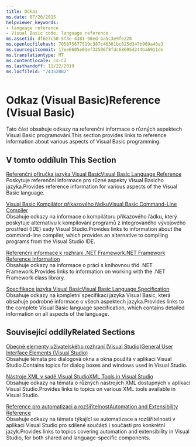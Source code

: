 ```yaml
---
title: Odkaz
ms.date: 07/20/2015
helpviewer_keywords:
- language reference
- Visual Basic code, language reference
ms.assetid: df6e7c50-5f3e-4381-98ed-ba5c3e9fe228
ms.openlocfilehash: 705875677519c387c46301bc825d347b969a46e3
ms.sourcegitcommit: 17ee6605e01ef32506f8fdc686954244ba6911de
ms.translationtype: MT
ms.contentlocale: cs-CZ
ms.lasthandoff: 11/22/2019
ms.locfileid: "74352882"
---
```

# <a name="reference-visual-basic"></a><span data-ttu-id="dae2b-102">Odkaz (Visual Basic)</span><span class="sxs-lookup"><span data-stu-id="dae2b-102">Reference (Visual Basic)</span></span>
<span data-ttu-id="dae2b-103">Tato část obsahuje odkazy na referenční informace o různých aspektech Visual Basic programování.</span><span class="sxs-lookup"><span data-stu-id="dae2b-103">This section provides links to reference information about various aspects of Visual Basic programming.</span></span>  
  
## <a name="in-this-section"></a><span data-ttu-id="dae2b-104">V tomto oddílu</span><span class="sxs-lookup"><span data-stu-id="dae2b-104">In This Section</span></span>  
 [<span data-ttu-id="dae2b-105">Referenční příručka jazyka Visual Basic</span><span class="sxs-lookup"><span data-stu-id="dae2b-105">Visual Basic Language Reference</span></span>](../../visual-basic/language-reference/index.md)  
 <span data-ttu-id="dae2b-106">Poskytuje referenční informace pro různé aspekty Visual Basicho jazyka.</span><span class="sxs-lookup"><span data-stu-id="dae2b-106">Provides reference information for various aspects of the Visual Basic language.</span></span>  
  
 [<span data-ttu-id="dae2b-107">Visual Basic Kompilátor příkazového řádku</span><span class="sxs-lookup"><span data-stu-id="dae2b-107">Visual Basic Command-Line Compiler</span></span>](../../visual-basic/reference/command-line-compiler/index.md)  
 <span data-ttu-id="dae2b-108">Obsahuje odkazy na informace o kompilátoru příkazového řádku, který poskytuje alternativu k kompilování programů z integrovaného vývojového prostředí (IDE) sady Visual Studio.</span><span class="sxs-lookup"><span data-stu-id="dae2b-108">Provides links to information about the command-line compiler, which provides an alternative to compiling programs from the Visual Studio IDE.</span></span>  
  
 [<span data-ttu-id="dae2b-109">Referenční informace k rozhraní .NET Framework</span><span class="sxs-lookup"><span data-stu-id="dae2b-109">.NET Framework Reference Information</span></span>](../../visual-basic/reference/net-framework-reference-information.md)  
 <span data-ttu-id="dae2b-110">Obsahuje odkazy na informace o práci s knihovnou tříd .NET Framework.</span><span class="sxs-lookup"><span data-stu-id="dae2b-110">Provides links to information on working with the .NET Framework class library.</span></span>  
  
 [<span data-ttu-id="dae2b-111">Specifikace jazyka Visual Basic</span><span class="sxs-lookup"><span data-stu-id="dae2b-111">Visual Basic Language Specification</span></span>](../../visual-basic/reference/language-specification/index.md)  
 <span data-ttu-id="dae2b-112">Obsahuje odkazy na kompletní specifikaci jazyka Visual Basic, která obsahuje podrobné informace o všech aspektech jazyka.</span><span class="sxs-lookup"><span data-stu-id="dae2b-112">Provides links to the complete Visual Basic language specification, which contains detailed information on all aspects of the language.</span></span>  
  
## <a name="related-sections"></a><span data-ttu-id="dae2b-113">Související oddíly</span><span class="sxs-lookup"><span data-stu-id="dae2b-113">Related Sections</span></span>  
 [<span data-ttu-id="dae2b-114">Obecné elementy uživatelského rozhraní (Visual Studio)</span><span class="sxs-lookup"><span data-stu-id="dae2b-114">General User Interface Elements (Visual Studio)</span></span>](/visualstudio/ide/reference/general-user-interface-elements-visual-studio)  
 <span data-ttu-id="dae2b-115">Obsahuje témata pro dialogová okna a okna použitá v aplikaci Visual Studio.</span><span class="sxs-lookup"><span data-stu-id="dae2b-115">Contains topics for dialog boxes and windows used in Visual Studio.</span></span>  
  
 [<span data-ttu-id="dae2b-116">Nástroje XML v sadě Visual Studio</span><span class="sxs-lookup"><span data-stu-id="dae2b-116">XML Tools in Visual Studio</span></span>](/visualstudio/xml-tools/xml-tools-in-visual-studio)  
 <span data-ttu-id="dae2b-117">Obsahuje odkazy na témata o různých nástrojích XML dostupných v aplikaci Visual Studio.</span><span class="sxs-lookup"><span data-stu-id="dae2b-117">Provides links to topics on various XML tools available in Visual Studio.</span></span>  
  
 [<span data-ttu-id="dae2b-118">Reference pro automatizaci a rozšiřitelnost</span><span class="sxs-lookup"><span data-stu-id="dae2b-118">Automation and Extensibility Reference</span></span>](/visualstudio/extensibility/extensibility-in-visual-studio?view=vs-2015)  
 <span data-ttu-id="dae2b-119">Obsahuje odkazy na témata týkající se automatizace a rozšiřitelnosti v aplikaci Visual Studio pro sdílené součásti i součásti pro konkrétní jazyk.</span><span class="sxs-lookup"><span data-stu-id="dae2b-119">Provides links to topics covering automation and extensibility in Visual Studio, for both shared and language-specific components.</span></span>
